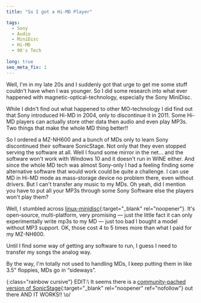 ```yaml
---
title: "So I got a Hi-MD Player"

tags:
  - Sony
  - Audio
  - MiniDisc
  - Hi-MD
  - 90's Tech
  
long: true
seo_meta_fix: 1
---
```

Well, I'm in my late 20s and I suddenly got that urge to get me some stuff couldn't have when I was younger.
So I did some research into what ever happened with magnetic-optical-technology, especially the Sony MiniDisc.

While I didn't find out what happened to other MO-technology I did find out that Sony introduced Hi-MD in 2004, only to discontinue it in 2011.
Some Hi-MD players can actually store other data then audio and even play MP3s.
Two things that make the whole MD thing better!!

So I ordered a MZ-NH600 and a bunch of MDs only to learn Sony discontinued their software SonicStage.
Not only that they even stopped serving the software at all.
Well I found some mirror in the net… and the software won't work with Windows 10 and it doesn't run in WINE either.
And since the whole MD tech was almost Sony-only I had a feeling finding some alternative software that would work could be quite a challenge.
I can use MD in Hi-MD mode as mass-storage device no problem there, even without drivers.
But I can't transfer any music to my MDs.
Oh yeah, did I mention you have to put all your MP3s through some Sony Software else the players won't play them?

Well, I stumbled across [linux-minidisc](https://wiki.physik.fu-berlin.de/linux-minidisc/){:target="_blank" rel="noopener"}.
It's open-source, multi-platform, very promising — just the little fact it can only experimentally write mp3s to my MD — just too bad I bought a model without MP3 support.
OK, those cost 4 to 5 times more than what I paid for my MZ-NH600.

Until I find some way of getting any software to run, I guess I need to transfer my songs the analog way.

By the way, I'm totally not used to handling MDs, I keep putting them in like 3.5" floppies, MDs go in “sideways”.  

{:class="rainbow cursive"}
EDIT:\\
It seems there is a [community-pached version of SonicStage](https://forums.sonyinsider.com/files/file/95-sonicstage-43-ultimate-edition/){:target="_blank" rel="noopener" ref="nofollow"} out there AND IT WORKS!! \o/
